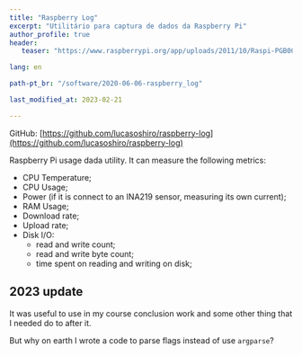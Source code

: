 ```yaml
---
title: "Raspberry Log"
excerpt: "Utilitário para captura de dados da Raspberry Pi"
author_profile: true
header:
   teaser: "https://www.raspberrypi.org/app/uploads/2011/10/Raspi-PGB001-300x267.png"

lang: en

path-pt_br: "/software/2020-06-06-raspberry_log"

last_modified_at: 2023-02-21

---
```


GitHub: [https://github.com/lucasoshiro/raspberry-log](https://github.com/lucasoshiro/raspberry-log)

Raspberry Pi usage dada utility. It can measure the following metrics:

- CPU Temperature;
- CPU Usage;
- Power (if it is connect to an INA219 sensor, measuring its own current);
- RAM Usage;
- Download rate;
- Upload rate;
- Disk I/O:
  - read and write count;
  - read and write byte count;
  - time spent on reading and writing on disk;

## 2023 update

It was useful to use in my course conclusion work and some other thing that I
needed do to after it.

But why on earth I wrote a code to parse flags instead of use `argparse`?
